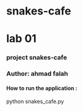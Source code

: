 # snakes-cafe
# lab 01
### project snakes-cafe
### Author:  ahmad falah
#### How to run the application :
python snakes_cafe.py


